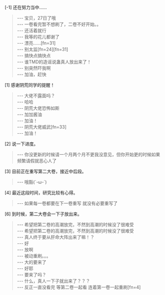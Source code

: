 
[-1] 还在努力当中……
>--- 宝贝，27日了哦<br>
>--- 一卷看完暂不想刷了，二卷不好开始。。<br>
>--- 还活着就行<br>
>--- 我等的花儿都谢了<br>
>--- 漂亮……[fn=31]<br>
>--- 别太监[fn=24][fn=31]<br>
>--- 搞快点搞快点<br>
>--- 谁TMD的造谣说蛊真人放出来了！<br>
>--- 别突然吓我啊<br>
>--- 加油，赶快<br>

[1] 感谢阴荒同学的提醒！
>--- 大佬不露面吗？<br>
>--- 哈哈<br>
>--- 阴荒大佬恐怖如斯<br>
>--- 加加酱油<br>
>--- 加油！<br>
>--- 阴荒大佬威武[fn=33]<br>
>--- 加油！<br>

[2] 说一下进度。
>--- 你没更新的时候请一个月两个月不更我没意见，但你开始更的时候如果频繁请假就恶心人了<br>

[3] 目前正在重写第二大卷，接近中后段。
>--- 哦豁(´-ω-`)<br>

[4] 最近这段时间，研究比较有心得。
>--- 如果每一卷都要在下一卷重写 就没有必要重写了<br>

[6] 到时候，第二大卷会一下子放出来。
>--- 希望把第二卷的高潮放完，不然到高潮的时候没了很难受<br>
>--- 希望把第二卷的高潮放完，不然到高潮的时候没了很难受<br>
>--- 真人终于要从肝命大阵出来了嘛！？<br>
>--- 好<br>
>--- 放啊<br>
>--- 被动重刷。。。<br>
>--- 大的要来了<br>
>--- 好耶<br>
>--- 要来了吗？<br>
>--- 什么，真人一下子就出来了？？？<br>
>--- 反正一直没看完 等第二卷一起看 连着第一卷一起重刷[fn=4]<br>
